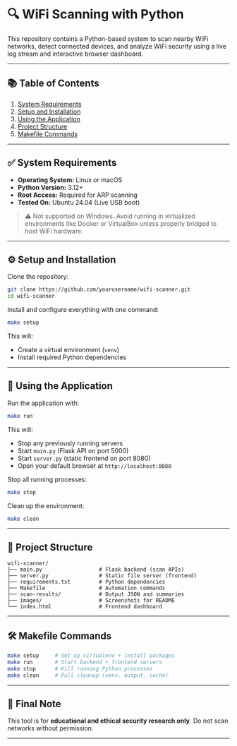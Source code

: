 # 🔍 WiFi Scanning with Python

This repository contains a Python-based system to scan nearby WiFi networks, detect connected devices, and analyze WiFi security using a live log stream and interactive browser dashboard.

---

## 📚 Table of Contents

1. [System Requirements](#system-requirements)  
2. [Setup and Installation](#setup-and-installation)  
3. [Using the Application](#using-the-application)  
4. [Project Structure](#project-structure)  
5. [Makefile Commands](#makefile-commands)  

---

## ✅ System Requirements

- **Operating System:** Linux or macOS  
- **Python Version:** 3.12+  
- **Root Access:** Required for ARP scanning  
- **Tested On:** Ubuntu 24.04 (Live USB boot)  

> ⚠️ Not supported on Windows. Avoid running in virtualized environments like Docker or VirtualBox unless properly bridged to host WiFi hardware.

---

## ⚙️ Setup and Installation

Clone the repository:

```bash
git clone https://github.com/yourusername/wifi-scanner.git
cd wifi-scanner
```

Install and configure everything with one command:

```bash
make setup
```

This will:
- Create a virtual environment (`venv`)
- Install required Python dependencies

---

## 🚀 Using the Application

Run the application with:

```bash
make run
```

This will:
- Stop any previously running servers
- Start `main.py` (Flask API on port 5000)
- Start `server.py` (static frontend on port 8080)
- Open your default browser at `http://localhost:8080`

Stop all running processes:

```bash
make stop
```

Clean up the environment:

```bash
make clean
```

---

## 📁 Project Structure

```
wifi-scanner/
├── main.py                  # Flask backend (scan APIs)
├── server.py                # Static file server (frontend)
├── requirements.txt         # Python dependencies
├── Makefile                 # Automation commands
├── scan-results/            # Output JSON and summaries
├── images/                  # Screenshots for README
└── index.html               # Frontend dashboard
```

---

## 🛠️ Makefile Commands

```bash
make setup     # Set up virtualenv + install packages
make run       # Start backend + frontend servers
make stop      # Kill running Python processes
make clean     # Full cleanup (venv, output, cache)
```

---

## 🏁 Final Note

This tool is for **educational and ethical security research only**. Do not scan networks without permission.

---
